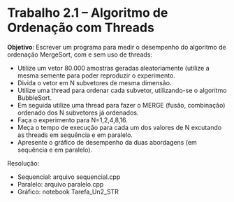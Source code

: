 # Trabalho 2.1 – Algoritmo de Ordenação com Threads
**Objetivo**: Escrever um programa para medir o desempenho do algoritmo de ordenação 
MergeSort, com e sem uso de threads:
* Utilize um vetor 80.000 amostras geradas aleatoriamente (utilize a mesma semente 
para poder reproduzir o experimento.
* Divida o vetor em N subvetores de mesma dimensão.
* Utilize uma thread para ordenar cada subvetor, utilizando-se o algoritmo BubbleSort.
* Em seguida utilize uma thread para fazer o MERGE (fusão, combinação) ordenado dos N
subvetores já ordenados.
* Faça o experimento para N=1,2,4,8,16.
* Meça o tempo de execução para cada um dos valores de N excutando as threads em 
sequência e em paralelo.
* Apresente o gráfico de desempenho da duas abordagens (em sequência e em paralelo).

Resolução: 
- Sequencial: arquivo sequencial.cpp
- Paralelo: arquivo paralelo.cpp
- Gráfico: notebook Tarefa_Un2_STR
